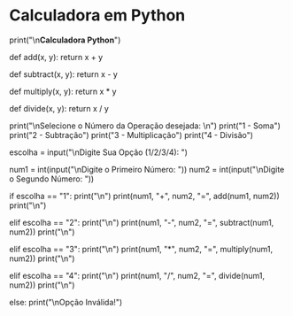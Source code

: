 
# Calculadora em Python

print("\n************Calculadora Python************")

def add(x, y):
    return x + y

def subtract(x, y):
    return x - y

def multiply(x, y):
    return x * y

def divide(x, y):
    return x / y

print("\nSelecione o Número da Operação desejada: \n")
print("1 - Soma")
print("2 - Subtração")
print("3 - Multiplicação")
print("4 - Divisão")

escolha = input("\nDigite Sua Opção (1/2/3/4): ")

num1 = int(input("\nDigite o Primeiro Número: "))
num2 = int(input("\nDigite o Segundo Número: "))

if escolha == "1":
    print("\n")
    print(num1, "+", num2, "=", add(num1, num2))
    print("\n")

elif escolha == "2":
    print("\n")
    print(num1, "-", num2, "=", subtract(num1, num2))
    print("\n")
    
elif escolha == "3":
    print("\n")
    print(num1, "*", num2, "=", multiply(num1, num2))
    print("\n")
    
elif escolha == "4":
    print("\n")
    print(num1, "/", num2, "=", divide(num1, num2))
    print("\n")
    
else: 
    print("\nOpção Inválida!")
